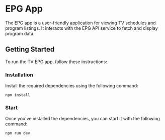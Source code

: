 # EPG App

The EPG app is a user-friendly application for viewing TV schedules and program listings. It interacts with the EPG API service to fetch and display program data.

## Getting Started

To run the TV EPG app, follow these instructions:

### Installation

Install the required dependencies using the following command:

   ```
   npm install
   ```
   
### Start

Once you've installed the dependencies, you can start it with the following command:

```
npm run dev
```
